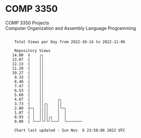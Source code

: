 # COMP 3350
COMP 3350 Projects  
Computer Organization and Assembly Language Programming

```

    Total Views per Day from 2022-10-14 to 2022-11-06

    Repository Views
   14.00  ┼    ╭╮
   13.07  ┤    ││
   12.13  ┤    ││
   11.20  ┤    ││
   10.27  ┤    ││
    9.33  ┤    ││
    8.40  ┤    ││
    7.47  ┤    ││
    6.53  ┤    ││
    5.60  ┤    ││
    4.67  ┤    ││      ╭╮
    3.73  ┤    ││╭╮    ││
    2.80  ┼─╮  ││││    │╰─╮
    1.87  ┤ │  ││││    │  │
    0.93  ┤ │  ││││╭╮  │  │
    0.00  ┤ ╰──╯╰╯╰╯╰──╯  ╰───────

    Chart last updated - Sun Nov  6 23:58:06 2022 UTC
    
```
